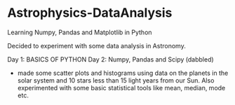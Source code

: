 # Astrophysics-DataAnalysis
Learning Numpy, Pandas and Matplotlib in Python


Decided to experiment with some data analysis in Astronomy. 

Day 1: BASICS OF PYTHON
Day 2: Numpy, Pandas and Scipy (dabbled)
 - made some scatter plots and histograms using data on the planets in the solar system and 10 stars less than 15 light years from our Sun. Also experimented with some basic statistical tools like mean, median, mode etc.
